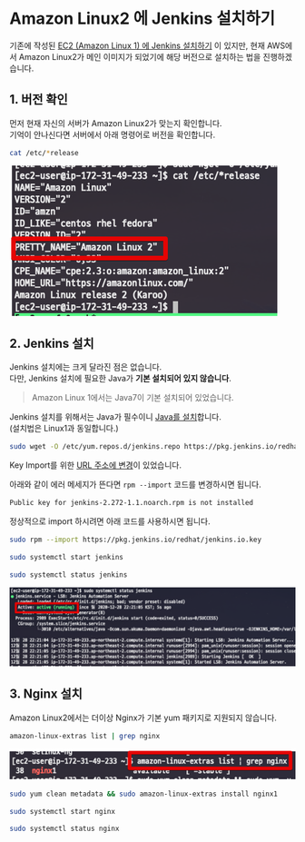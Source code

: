 # Amazon Linux2 에 Jenkins 설치하기

기존에 작성된 [EC2 (Amazon Linux 1) 에 Jenkins 설치하기](https://jojoldu.tistory.com/441) 이 있지만, 현재 AWS에서 Amazon Linux2가 메인 이미지가 되었기에 해당 버전으로 설치하는 법을 진행하겠습니다.

## 1. 버전 확인

먼저 현재 자신의 서버가 Amazon Linux2가 맞는지 확인합니다.  
기억이 안나신다면 서버에서 아래 명령어로 버전을 확인합니다.

```bash
cat /etc/*release
```

![version](./images/version.png)

## 2. Jenkins 설치

Jenkins 설치에는 크게 달라진 점은 없습니다.  
다만, Jenkins 설치에 필요한 Java가 **기본 설치되어 있지 않습니다**.  

> Amazon Linux 1에서는 Java7이 기본 설치되어 있었습니다.

Jenkins 설치를 위해서는 Java가 필수이니 [Java를 설치](https://jojoldu.tistory.com/261)합니다.  
(설치법은 Linux1과 동일합니다.)

```bash
sudo wget -O /etc/yum.repos.d/jenkins.repo https://pkg.jenkins.io/redhat-stable/jenkins.repo
```

Key Import를 위한 [URL 주소에 변경](https://issues.jenkins.io/browse/WEBSITE-741)이 있었습니다.  
  
아래와 같이 에러 메세지가 뜬다면 ```rpm --import``` 코드를 변경하시면 됩니다.

```bash
Public key for jenkins-2.272-1.1.noarch.rpm is not installed
```

정상적으로 import 하시려면 아래 코드를 사용하시면 됩니다.

```bash
sudo rpm --import https://pkg.jenkins.io/redhat/jenkins.io.key
```

```bash
sudo systemctl start jenkins
```

```bash
sudo systemctl status jenkins
```

![jenkins-status](./images/jenkins-status.png)

## 3. Nginx 설치

Amazon Linux2에서는 더이상 Nginx가 기본 yum 패키지로 지원되지 않습니다.  

```bash
amazon-linux-extras list | grep nginx
```

![nginx1](./images/nginx1.png)

```bash
sudo yum clean metadata && sudo amazon-linux-extras install nginx1
```

```bash
sudo systemctl start nginx
```

```bash
sudo systemctl status nginx
```